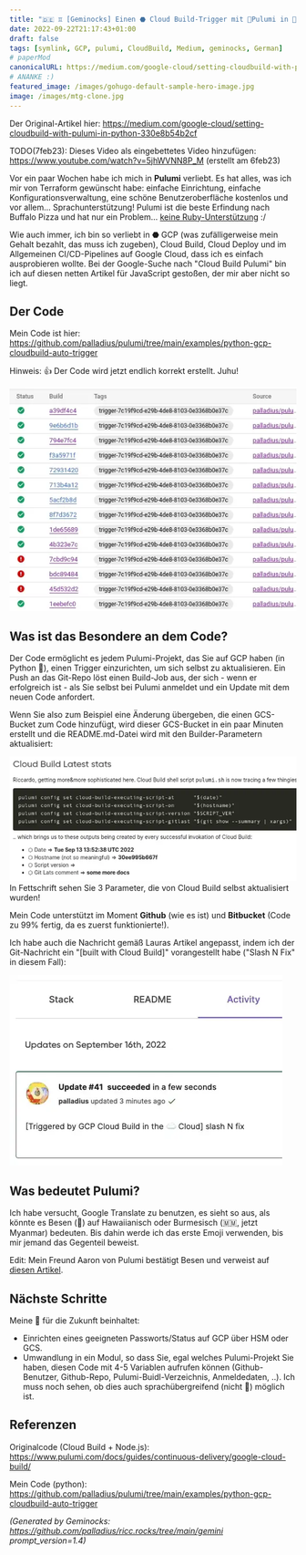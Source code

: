 ```yaml
---
title: "🇩🇪 ♊ [Geminocks] Einen ⬣ Cloud Build-Trigger mit 🧹Pulumi in 🐍 Python einrichten"
date: 2022-09-22T21:17:43+01:00
draft: false
tags: [symlink, GCP, pulumi, CloudBuild, Medium, geminocks, German]
# paperMod
canonicalURL: https://medium.com/google-cloud/setting-cloudbuild-with-pulumi-in-python-330e8b54b2cf
# ANANKE :)
featured_image: /images/gohugo-default-sample-hero-image.jpg
image: /images/mtg-clone.jpg
---
```


Der Original-Artikel hier:  https://medium.com/google-cloud/setting-cloudbuild-with-pulumi-in-python-330e8b54b2cf

TODO(7feb23): Dieses Video als eingebettetes Video hinzufügen: https://www.youtube.com/watch?v=5jhWVNN8P_M (erstellt am 6feb23)

Vor ein paar Wochen habe ich mich in **Pulumi** verliebt. Es hat alles, was ich mir von Terraform gewünscht habe: einfache Einrichtung, einfache Konfigurationsverwaltung, eine schöne Benutzeroberfläche kostenlos und vor allem... Sprachunterstützung! Pulumi ist die beste Erfindung nach Buffalo Pizza und hat nur ein Problem... [keine Ruby-Unterstützung](https://github.com/pulumi/pulumi/issues/132) :/

Wie auch immer, ich bin so verliebt in ⬣ GCP (was zufälligerweise mein Gehalt bezahlt, das muss ich zugeben), Cloud Build, Cloud Deploy und im Allgemeinen CI/CD-Pipelines auf Google Cloud, dass ich es einfach ausprobieren wollte. Bei der Google-Suche nach "Cloud Build Pulumi" bin ich auf diesen netten Artikel für JavaScript gestoßen, der mir aber nicht so liegt.

## Der Code

Mein Code ist hier: https://github.com/palladius/pulumi/tree/main/examples/python-gcp-cloudbuild-auto-trigger

Hinweis: 👍 Der Code wird jetzt endlich korrekt erstellt. Juhu!

![cb-trigger-list](01-cb-trigger-list.webp)


## Was ist das Besondere an dem Code?

Der Code ermöglicht es jedem Pulumi-Projekt, das Sie auf GCP haben (in Python 🐍), einen Trigger einzurichten, um sich selbst zu aktualisieren. Ein Push an das Git-Repo löst einen Build-Job aus, der sich - wenn er erfolgreich ist - als Sie selbst bei Pulumi anmeldet und ein Update mit dem neuen Code anfordert.

Wenn Sie also zum Beispiel eine Änderung übergeben, die einen GCS-Bucket zum Code hinzufügt, wird dieser GCS-Bucket in ein paar Minuten erstellt und die README.md-Datei wird mit den Builder-Parametern aktualisiert:

![cb-trigger-list](02-pulumi-commands.webp)
In Fettschrift sehen Sie 3 Parameter, die von Cloud Build selbst aktualisiert wurden!

Mein Code unterstützt im Moment **Github** (wie es ist) und **Bitbucket** (Code zu 99% fertig, da es zuerst funktionierte!).

Ich habe auch die Nachricht gemäß Lauras Artikel angepasst, indem ich der Git-Nachricht ein "[built with Cloud Build]" vorangestellt habe ("Slash N Fix" in diesem Fall):

![View on Pulumi website](03-trigger-build-on-pulumi-site.webp)

## Was bedeutet Pulumi?

Ich habe versucht, Google Translate zu benutzen, es sieht so aus, als könnte es Besen (🧹) auf Hawaiianisch oder Burmesisch (🇲🇲, jetzt Myanmar) bedeuten. Bis dahin werde ich das erste Emoji verwenden, bis mir jemand das Gegenteil beweist.

Edit: Mein Freund Aaron von Pulumi bestätigt Besen und verweist auf [diesen Artikel](http://joeduffyblog.com/2018/06/18/hello-pulumi/).

##  Nächste Schritte
Meine 📝 für die Zukunft beinhaltet:

* Einrichten eines geeigneten Passworts/Status auf GCP über HSM oder GCS.
* Umwandlung in ein Modul, so dass Sie, egal welches Pulumi-Projekt Sie haben, diesen Code mit 4-5 Variablen aufrufen können (Github-Benutzer, Github-Repo, Pulumi-Buidl-Verzeichnis, Anmeldedaten, ..). Ich muss noch sehen, ob dies auch sprachübergreifend (nicht 🐍) möglich ist.

## Referenzen

Originalcode (Cloud Build + Node.js): https://www.pulumi.com/docs/guides/continuous-delivery/google-cloud-build/

Mein Code (python): https://github.com/palladius/pulumi/tree/main/examples/python-gcp-cloudbuild-auto-trigger


*(Generated by Geminocks: https://github.com/palladius/ricc.rocks/tree/main/gemini prompt_version=1.4)*